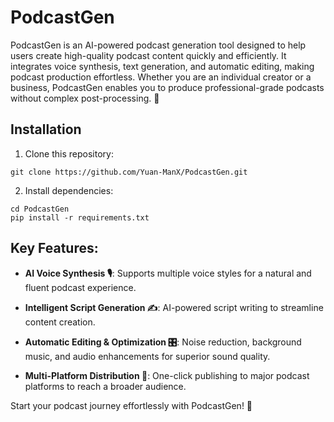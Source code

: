 # PodcastGen

PodcastGen is an AI-powered podcast generation tool designed to help users create high-quality podcast content quickly and efficiently. It integrates voice synthesis, text generation, and automatic editing, making podcast production effortless. Whether you are an individual creator or a business, PodcastGen enables you to produce professional-grade podcasts without complex post-processing. 🚀


## Installation

1. Clone this repository:
```
git clone https://github.com/Yuan-ManX/PodcastGen.git
```

2. Install dependencies:
```
cd PodcastGen
pip install -r requirements.txt
```


## Key Features:

- **AI Voice Synthesis 🎙️**: Supports multiple voice styles for a natural and fluent podcast experience.

- **Intelligent Script Generation ✍️**: AI-powered script writing to streamline content creation.

- **Automatic Editing & Optimization 🎛️**: Noise reduction, background music, and audio enhancements for superior sound quality.

- **Multi-Platform Distribution 📡**: One-click publishing to major podcast platforms to reach a broader audience.

Start your podcast journey effortlessly with PodcastGen! 🚀
